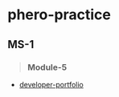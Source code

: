 # phero-practice
## MS-1

> ### Module-5
- [developer-portfolio](https://mitu1403.github.io/phero-practice/MS-1/Module-5/index.html)
